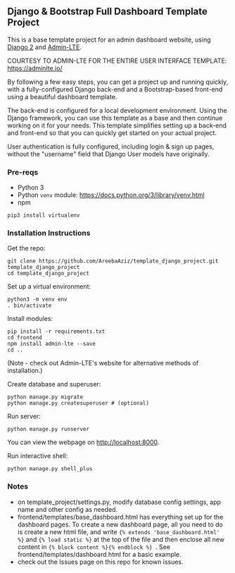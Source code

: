 ## Django & Bootstrap Full Dashboard Template Project

This is a base template project for an admin dashboard website, using [Django 2](https://www.djangoproject.com/) and [Admin-LTE](https://adminlte.io/).

COURTESY TO ADMIN-LTE FOR THE ENTIRE USER INTERFACE TEMPLATE: https://adminlte.io/

By following a few easy steps, you can get a project up and running quickly, with a fully-configured Django back-end
and a Bootstrap-based front-end using a beautiful dashboard template. 

The back-end is configured for a local development environment. Using the Django framework, you can 
use this template as a base and then continue working on it for your needs. This template simplifies setting
up a back-end and front-end so that you can quickly get started on your actual project. 

User authentication is fully configured, including login & sign up pages, without the "username"
field that Django User models have originally. 

### Pre-reqs
- Python 3
- Python `venv` module: https://docs.python.org/3/library/venv.html 
- npm

```
pip3 install virtualenv
```

### Installation Instructions
Get the repo:
```
git clone https://github.com/AreebaAziz/template_django_project.git template_django_project
cd template_django_project
```

Set up a virtual environment:
```
python3 -m venv env
. bin/activate
```

Install modules:
```
pip install -r requirements.txt
cd frontend
npm install admin-lte --save 
cd ..
```
(Note - check out Admin-LTE's website for alternative methods of installation.)

Create database and superuser:
```
python manage.py migrate
python manage.py createsuperuser # (optional)
```

Run server:
```
python manage.py runserver
```

You can view the webpage on [http://localhost:8000](http://localhost:8000).

Run interactive shell:
```
python manage.py shell_plus
```

### Notes
- on template_project/settings.py, modify database config settings, app name and other config as needed.
- frontend/templates/base_dashboard.html has everything set up for the dashboard pages. To create a new dashboard
page, all you need to do is create a new html file, and write `{% extends 'base_dashboard.html' %}` and 
`{% load static %}` at the top of the file and then enclose all new content in `{% block content %}{% endblock %} `.
See frontend/templates/dashboard.html for a basic example. 
- check out the Issues page on this repo for known issues. 
